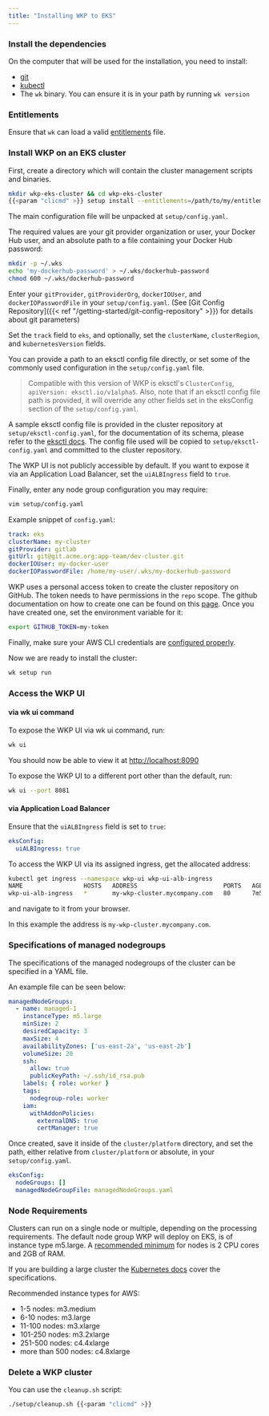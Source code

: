 ```yaml
---
title: "Installing WKP to EKS"
---
```


### Install the dependencies

On the computer that will be used for the installation, you need to install:

- [git](https://www.atlassian.com/git/tutorials/install-git)
- [kubectl](https://kubernetes.io/docs/tasks/tools/install-kubectl/)
- The `wk` binary. You can ensure it is in your path by running `wk version`

### Entitlements

Ensure that `wk` can load a valid [entitlements](/getting-started/entitlements.md) file.

### Install WKP on an EKS cluster

First, create a directory which will contain the cluster management scripts and binaries.

```bash
mkdir wkp-eks-cluster && cd wkp-eks-cluster
{{<param "clicmd" >}} setup install --entitlements=/path/to/my/entitlements
```

The main configuration file will be unpacked at `setup/config.yaml`.

The required values are your git provider organization or user, your Docker Hub user, and an absolute path to a file containing your Docker Hub password:

```bash
mkdir -p ~/.wks
echo 'my-dockerhub-password' > ~/.wks/dockerhub-password
chmod 600 ~/.wks/dockerhub-password
```

Enter your `gitProvider`, `gitProviderOrg`, `dockerIOUser`, and `dockerIOPasswordFile` in your `setup/config.yaml`. (See [Git Config Repository]({{< ref "/getting-started/git-config-repository" >}}) for details about git parameters)

Set the `track` field to `eks`, and optionally, set the `clusterName`, `clusterRegion`, and `kubernetesVersion` fields.

You can provide a path to an eksctl config file directly, or set some of the commonly used configuration in the `setup/config.yaml` file.

> Compatible with this version of WKP is eksctl's `ClusterConfig`, `apiVersion: eksctl.io/v1alpha5`.
> Also, note that if an eksctl config file path is provided, it will override any other fields set in the eksConfig
> section of the `setup/config.yaml`.

A sample eksctl config file is provided in the cluster repository at `setup/eksctl-config.yaml`, for the documentation of its schema,
please refer to the [eksctl docs](https://eksctl.io/). The config file used will be copied to `setup/eksctl-config.yaml` and
committed to the cluster repository.

The WKP UI is not publicly accessible by default. If you want to expose it via an Application Load Balancer, set the `uiALBIngress` field to `true`.

Finally, enter any node group configuration you may require:

```bash
vim setup/config.yaml
```

Example snippet of `config.yaml`:

```yaml
track: eks
clusterName: my-cluster
gitProvider: gitlab
gitUrl: git@git.acme.org:app-team/dev-cluster.git
dockerIOUser: my-docker-user
dockerIOPasswordFile: /home/my-user/.wks/my-dockerhub-password
```

WKP uses a personal access token to create the cluster repository on GitHub. The token needs to have permissions in
the `repo` scope. The github documentation on how to create one can be found on this [page](https://docs.github.com/en/free-pro-team@latest/github/authenticating-to-github/creating-a-personal-access-token). Once you have created one,
set the environment variable for it:

```bash
export GITHUB_TOKEN=my-token
```

Finally, make sure your AWS CLI credentials are [configured properly](https://docs.aws.amazon.com/eks/latest/userguide/getting-started-eksctl.html).

Now we are ready to install the cluster:

```bash
wk setup run
```

### Access the WKP UI

#### via wk ui command

To expose the WKP UI via wk ui command, run:

```bash
wk ui
```

You should now be able to view it at <http://localhost:8090>

To expose the WKP UI to a different port other than the default, run:

```bash
wk ui --port 8081
```

#### via Application Load Balancer

Ensure that the `uiALBIngress` field is set to `true`:

```yaml
eksConfig:
  uiALBIngress: true
```

To access the WKP UI via its assigned ingress, get the allocated address:

```bash
kubectl get ingress --namespace wkp-ui wkp-ui-alb-ingress
NAME                 HOSTS   ADDRESS                        PORTS   AGE
wkp-ui-alb-ingress   *       my-wkp-cluster.mycompany.com   80      7m5s
```

and navigate to it from your browser.

In this example the address is `my-wkp-cluster.mycompany.com`.

### Specifications of managed nodegroups

The specifications of the managed nodegroups of the cluster can be specified in a YAML file.

An example file can be seen below:

```yaml
managedNodeGroups:
  - name: managed-1
    instanceType: m5.large
    minSize: 2
    desiredCapacity: 3
    maxSize: 4
    availabilityZones: ['us-east-2a', 'us-east-2b']
    volumeSize: 20
    ssh:
      allow: true
      publicKeyPath: ~/.ssh/id_rsa.pub
    labels: { role: worker }
    tags:
      nodegroup-role: worker
    iam:
      withAddonPolicies:
        externalDNS: true
        certManager: true
```

Once created, save it inside of the `cluster/platform` directory,
and set the path, either relative from `cluster/platform` or absolute, in your `setup/config.yaml`.

```yaml
eksConfig:
  nodeGroups: []
  managedNodeGroupFile: managedNodeGroups.yaml
```

### Node Requirements

Clusters can run on a single node or multiple, depending on the processing requirements.
The default node group WKP will deploy on EKS, is of instance type m5.large.
A [recommended minimum](https://kubernetes.io/docs/setup/production-environment/tools/kubeadm/install-kubeadm/#before-you-begin) for nodes is 2 CPU cores and 2GB of RAM.

If you are building a large cluster the [Kubernetes docs](https://kubernetes.io/docs/setup/best-practices/cluster-large/) cover the specifications.

Recommended instance types for AWS:

- 1-5 nodes: m3.medium
- 6-10 nodes: m3.large
- 11-100 nodes: m3.xlarge
- 101-250 nodes: m3.2xlarge
- 251-500 nodes: c4.4xlarge
- more than 500 nodes: c4.8xlarge

### Delete a WKP cluster

You can use the `cleanup.sh` script:

```bash
./setup/cleanup.sh {{<param "clicmd" >}}
```
